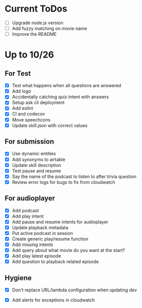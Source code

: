 # Current ToDos
- [ ] Upgrade node.js version
- [ ] Add fuzzy matching on movie name
- [ ] Improve the README

# Up to 10/26
## For Test
- [X] Test what happens when all questions are answered
- [X] Add logo
- [X] Accidentally catching quiz intent with answers
- [X] Setup ask cli deployment
- [X] Add eslint
- [X] CI and codecov
- [X] Move speechcons
- [X] Update skill.json with correct values

## For submission
- [X] Use dynamic entities
- [X] Add synonyms to airtable
- [X] Update skill description
- [X] Test pause and resume
- [X] Say the name of the podcast to listen to after trivia question
- [X] Review error logs for bugs to fix from cloudwatch

## For audioplayer
- [X] Add podcast
- [X] Add play intent
- [X] Add pause and resume intents for audioplayer
- [X] Update playback metadata
- [X] Put active podcast in session
- [X] Create generic play/resume function
- [X] Add missing intents
- [X] Add query about what movie do you want at the start?
- [X] Add play latest episode
- [X] Add question to playback related episode

## Hygiene
- [X] Don't replace URL/lambda configuration when updating dev
- [X] Add alerts for exceptions in cloudwatch




